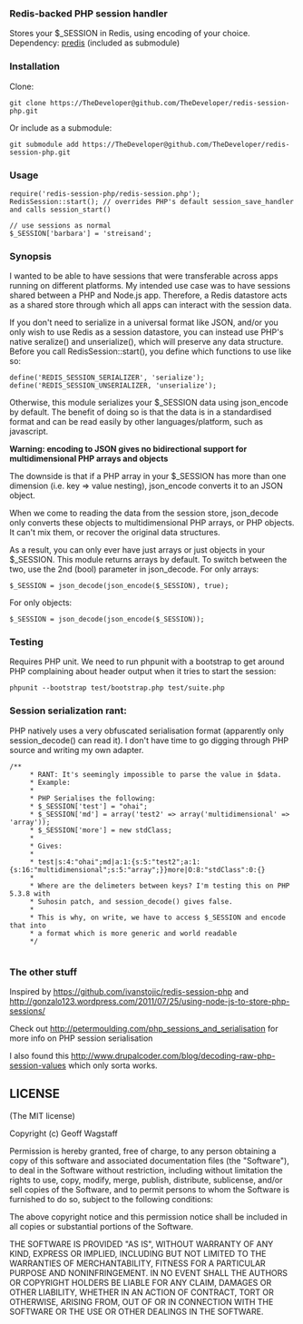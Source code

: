 ### Redis-backed PHP session handler
Stores your $_SESSION in Redis, using encoding of your choice. Dependency: [predis](https://github.com/nrk/predis) (included as submodule)

### Installation
Clone:

````
git clone https://TheDeveloper@github.com/TheDeveloper/redis-session-php.git
````
Or include as a submodule:

    git submodule add https://TheDeveloper@github.com/TheDeveloper/redis-session-php.git
    
### Usage
````
require('redis-session-php/redis-session.php');
RedisSession::start(); // overrides PHP's default session_save_handler and calls session_start()

// use sessions as normal
$_SESSION['barbara'] = 'streisand';
````
    
### Synopsis

I wanted to be able to have sessions that were transferable across apps running on different platforms. My intended use case was to have sessions shared between a PHP and Node.js app. Therefore, a Redis datastore acts as a shared store through which all apps can interact with the session data.

If you don't need to serialize in a universal format like JSON, and/or you only wish to use Redis as a session datastore, you can instead use PHP's native seralize() and unserialize(), which will preserve any data structure. Before you call RedisSession::start(), you define which functions to use like so:

````
define('REDIS_SESSION_SERIALIZER', 'serialize');
define('REDIS_SESSION_UNSERIALIZER, 'unserialize');
````

Otherwise, this module serializes your $_SESSION data using json_encode by default. The benefit of doing so is that the data is in a standardised format and can be read easily by other languages/platform, such as javascript.

**Warning: encoding to JSON gives no bidirectional support for multidimensional PHP arrays and objects**

The downside is that if a PHP array in your $_SESSION has more than one dimension (i.e. key => value nesting), json_encode converts it to an JSON object.

When we come to reading the data from the session store, json_decode only converts these objects to multidimensional PHP arrays, or PHP objects. It can't mix them, or recover the original data structures.

As a result, you can only ever have just arrays or just objects  in your $_SESSION. This module returns arrays by default. To switch between the two, use the 2nd (bool) parameter in json_decode. For only arrays:

    $_SESSION = json_decode(json_encode($_SESSION), true);
For only objects:

    $_SESSION = json_decode(json_encode($_SESSION));
   
    
### Testing
Requires PHP unit. We need to run phpunit with a bootstrap to get around PHP complaining about header output when it tries to start the session:

    phpunit --bootstrap test/bootstrap.php test/suite.php
        
### Session serialization rant:
PHP natively uses a very obfuscated serialisation format (apparently only session_decode() can read it). I don't have time to go digging through PHP source and writing my own adapter.

````
/**
     * RANT: It's seemingly impossible to parse the value in $data.
     * Example:
     *
     * PHP Serialises the following:
     * $_SESSION['test'] = "ohai";
     * $_SESSION['md'] = array('test2' => array('multidimensional' => 'array'));
     * $_SESSION['more'] = new stdClass;
     *
     * Gives:
     *
     * test|s:4:"ohai";md|a:1:{s:5:"test2";a:1:{s:16:"multidimensional";s:5:"array";}}more|O:8:"stdClass":0:{}
     *
     * Where are the delimeters between keys? I'm testing this on PHP 5.3.8 with
     * Suhosin patch, and session_decode() gives false.
     *
     * This is why, on write, we have to access $_SESSION and encode that into
     * a format which is more generic and world readable
     */
     
````

### The other stuff
Inspired by https://github.com/ivanstojic/redis-session-php and http://gonzalo123.wordpress.com/2011/07/25/using-node-js-to-store-php-sessions/

Check out http://petermoulding.com/php_sessions_and_serialisation for more info on PHP session serialisation

I also found this http://www.drupalcoder.com/blog/decoding-raw-php-session-values which only sorta works.

## LICENSE

(The MIT license)

Copyright (c) Geoff Wagstaff

Permission is hereby granted, free of charge, to any person obtaining a copy of
this software and associated documentation files (the "Software"), to deal in
the Software without restriction, including without limitation the rights to
use, copy, modify, merge, publish, distribute, sublicense, and/or sell copies
of the Software, and to permit persons to whom the Software is furnished to do
so, subject to the following conditions:

The above copyright notice and this permission notice shall be included in all
copies or substantial portions of the Software.

THE SOFTWARE IS PROVIDED "AS IS", WITHOUT WARRANTY OF ANY KIND, EXPRESS OR
IMPLIED, INCLUDING BUT NOT LIMITED TO THE WARRANTIES OF MERCHANTABILITY,
FITNESS FOR A PARTICULAR PURPOSE AND NONINFRINGEMENT. IN NO EVENT SHALL THE
AUTHORS OR COPYRIGHT HOLDERS BE LIABLE FOR ANY CLAIM, DAMAGES OR OTHER
LIABILITY, WHETHER IN AN ACTION OF CONTRACT, TORT OR OTHERWISE, ARISING FROM,
OUT OF OR IN CONNECTION WITH THE SOFTWARE OR THE USE OR OTHER DEALINGS IN THE
SOFTWARE.